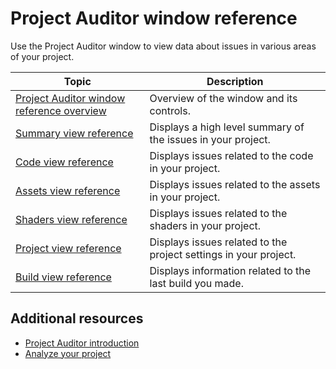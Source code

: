 # Project Auditor window reference

Use the Project Auditor window to view data about issues in various areas of your project.

|**Topic**| **Description**|
|---|---|
|[Project Auditor window reference overview](project-auditor-window-reference.md)|Overview of the window and its controls.|
|[Summary view reference](summary-view-reference.md)|Displays a high level summary of the issues in your project.|
|[Code view reference](code-view-reference.md)|Displays issues related to the code in your project.|
|[Assets view reference](assets-view-reference.md)|Displays issues related to the assets in your project.|
|[Shaders view reference](shaders-view-reference.md)|Displays issues related to the shaders in your project.|
|[Project view reference](project-view-reference.md)|Displays issues related to the project settings in your project.|
|[Build view reference](build-view-reference.md)|Displays information related to the last build you made.|

## Additional resources

* [Project Auditor introduction](project-auditor-introduction.md)
* [Analyze your project](analyze-project.md)